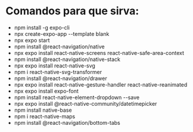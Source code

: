 # Comandos para que sirva:
* npm install -g expo-cli
* npx create-expo-app --template blank
* npx expo start
* npm install @react-navigation/native
* npx expo install react-native-screens react-native-safe-area-context
* npm install @react-navigation/native-stack
* npx expo install react-native-svg
* npm i react-native-svg-transformer
* npm install @react-navigation/drawer
* npx expo install react-native-gesture-handler react-native-reanimated
* npx expo install expo-font
* npm install react-native-element-dropdown --save
* npx expo install @react-native-community/datetimepicker
* npm install native-base
* npm i react-native-maps
* npm install @react-navigation/bottom-tabs